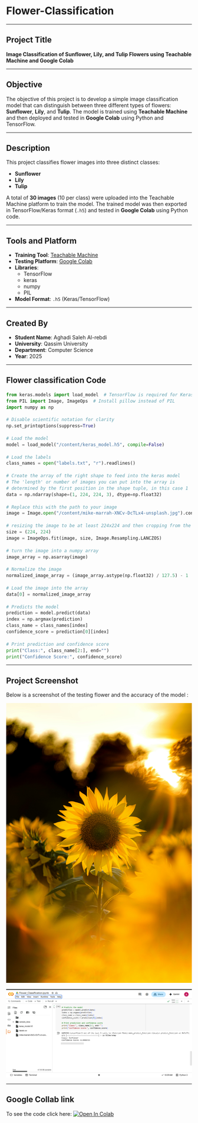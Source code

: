 # Flower-Classification

---

## Project Title  
**Image Classification of Sunflower, Lily, and Tulip Flowers using Teachable Machine and Google Colab**

---

## Objective  
The objective of this project is to develop a simple image classification model that can distinguish between three different types of flowers: **Sunflower**, **Lily**, and **Tulip**. The model is trained using **Teachable Machine** and then deployed and tested in **Google Colab** using Python and TensorFlow.

---

## Description  
This project classifies flower images into three distinct classes:

- **Sunflower**
- **Lily**
- **Tulip**

A total of **30 images** (10 per class) were uploaded into the Teachable Machine platform to train the model. The trained model was then exported in TensorFlow/Keras format (`.h5`) and tested in **Google Colab** using Python code.

---

## Tools and Platform  
- **Training Tool**: [Teachable Machine](https://teachablemachine.withgoogle.com)  
- **Testing Platform**: [Google Colab](https://colab.research.google.com)  
- **Libraries**:
  - TensorFlow
  - keras
  - numpy
  - PIL
- **Model Format**: `.h5` (Keras/TensorFlow)

---

## Created By  
- **Student Name**: Aghadi Saleh Al-rebdi  
- **University**: Qassim University  
- **Department**: Computer Science  
- **Year**: 2025  

---

## Flower classification Code 

```python
from keras.models import load_model  # TensorFlow is required for Keras to work
from PIL import Image, ImageOps  # Install pillow instead of PIL
import numpy as np

# Disable scientific notation for clarity
np.set_printoptions(suppress=True)

# Load the model
model = load_model("/content/keras_model.h5", compile=False)

# Load the labels
class_names = open("labels.txt", "r").readlines()

# Create the array of the right shape to feed into the keras model
# The 'length' or number of images you can put into the array is
# determined by the first position in the shape tuple, in this case 1
data = np.ndarray(shape=(1, 224, 224, 3), dtype=np.float32)

# Replace this with the path to your image
image = Image.open("/content/mike-marrah-XNCv-DcTLx4-unsplash.jpg").convert("RGB")

# resizing the image to be at least 224x224 and then cropping from the center
size = (224, 224)
image = ImageOps.fit(image, size, Image.Resampling.LANCZOS)

# turn the image into a numpy array
image_array = np.asarray(image)

# Normalize the image
normalized_image_array = (image_array.astype(np.float32) / 127.5) - 1

# Load the image into the array
data[0] = normalized_image_array

# Predicts the model
prediction = model.predict(data)
index = np.argmax(prediction)
class_name = class_names[index]
confidence_score = prediction[0][index]

# Print prediction and confidence score
print("Class:", class_name[2:], end="")
print("Confidence Score:", confidence_score)

```

---
## Project Screenshot  
Below is a screenshot of the testing flower and the accuracy of the model  :

![Flower picture](Test-flower.jpg)


![Accuracy picture](Accuracy.png)


---

## Google Collab link

To see the code click here:
[![Open In Colab](https://colab.research.google.com/assets/colab-badge.svg)](https://colab.research.google.com/github/Aghadi-alrebdi/Flower-Classification/blob/main/Flower_Classification.ipynb)



